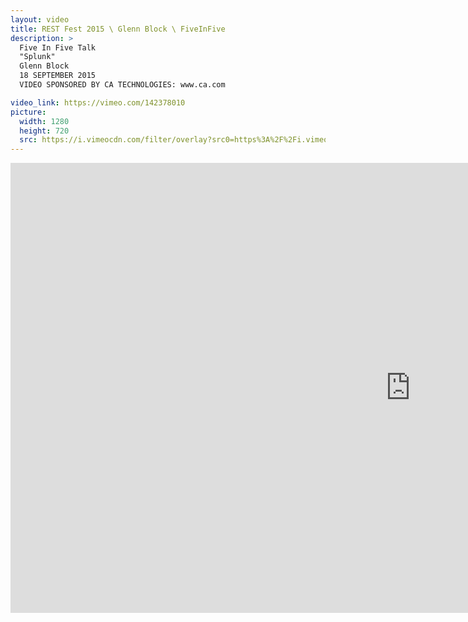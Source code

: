 ```yaml
---
layout: video
title: REST Fest 2015 \ Glenn Block \ FiveInFive
description: >
  Five In Five Talk
  "Splunk"
  Glenn Block
  18 SEPTEMBER 2015
  VIDEO SPONSORED BY CA TECHNOLOGIES: www.ca.com

video_link: https://vimeo.com/142378010
picture:
  width: 1280
  height: 720
  src: https://i.vimeocdn.com/filter/overlay?src0=https%3A%2F%2Fi.vimeocdn.com%2Fvideo%2F539651283_1280x720.jpg&src1=http%3A%2F%2Ff.vimeocdn.com%2Fp%2Fimages%2Fcrawler_play.png
---
```

<iframe src="https://player.vimeo.com/video/142378010?title=0&byline=0&portrait=0&badge=0&autopause=0&player_id=0" width="1280" height="720" frameborder="0" title="REST Fest 2015 \ Glenn Block \ FiveInFive" webkitallowfullscreen mozallowfullscreen allowfullscreen></iframe>